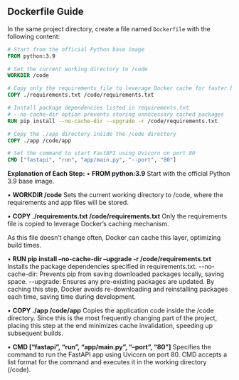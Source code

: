 ## Dockerfile Guide

In the same project directory, create a file named `Dockerfile` with the following content:

```Dockerfile
# Start from the official Python base image
FROM python:3.9

# Set the current working directory to /code
WORKDIR /code

# Copy only the requirements file to leverage Docker cache for faster builds
COPY ./requirements.txt /code/requirements.txt

# Install package dependencies listed in requirements.txt
# --no-cache-dir option prevents storing unnecessary cached packages
RUN pip install --no-cache-dir --upgrade -r /code/requirements.txt

# Copy the ./app directory inside the /code directory
COPY ./app /code/app

# Set the command to start FastAPI using Uvicorn on port 80
CMD ["fastapi", "run", "app/main.py", "--port", "80"]
```

**Explanation of Each Step:**
• **FROM python:3.9**
Start with the official Python 3.9 base image.

• **WORKDIR /code**
Sets the current working directory to /code, where the requirements and app files will be stored.

• **COPY ./requirements.txt /code/requirements.txt**
Only the requirements file is copied to leverage Docker’s caching mechanism.

As this file doesn’t change often, Docker can cache this layer, optimizing build times.

• **RUN pip install –no-cache-dir –upgrade -r /code/requirements.txt**
Installs the package dependencies specified in requirements.txt.
--no-cache-dir: Prevents pip from saving downloaded packages locally, saving space.
--upgrade: Ensures any pre-existing packages are updated.
By caching this step, Docker avoids re-downloading and reinstalling packages each time, saving time during development.

• **COPY ./app /code/app**
Copies the application code inside the /code directory.
Since this is the most frequently changing part of the project, placing this step at the end minimizes cache invalidation, speeding up subsequent builds.

• **CMD [“fastapi”, “run”, “app/main.py”, “–port”, “80”]**
Specifies the command to run the FastAPI app using Uvicorn on port 80.
CMD accepts a list format for the command and executes it in the working directory (/code).